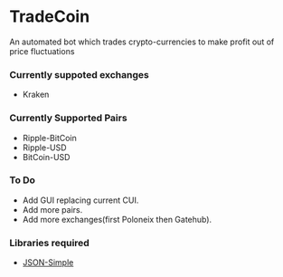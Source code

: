 # TradeCoin
An automated bot which trades crypto-currencies to make profit out of price fluctuations


### Currently suppoted exchanges
- Kraken


### Currently Supported Pairs
- Ripple-BitCoin
- Ripple-USD
- BitCoin-USD


### To Do
- Add GUI replacing current CUI.
- Add more pairs.
- Add more exchanges(first Poloneix then Gatehub).

### Libraries required
- [JSON-Simple](https://code.google.com/archive/p/json-simple/)
